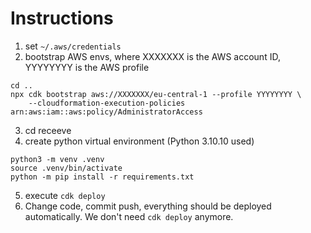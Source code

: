 # Instructions

1. set `~/.aws/credentials`
2. bootstrap AWS envs, where XXXXXXX is the AWS account ID, YYYYYYYY is the AWS profile
```
cd ..
npx cdk bootstrap aws://XXXXXXX/eu-central-1 --profile YYYYYYYY \
    --cloudformation-execution-policies arn:aws:iam::aws:policy/AdministratorAccess
```
3. cd receeve
4. create python virtual environment (Python 3.10.10 used)
```
python3 -m venv .venv
source .venv/bin/activate
python -m pip install -r requirements.txt
```
5. execute `cdk deploy`
6. Change code, commit push, everything should be deployed automatically. We don't need `cdk deploy` anymore.
